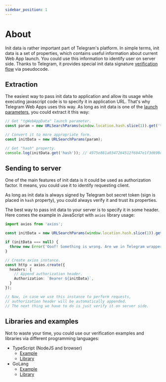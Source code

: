 ```yaml
---
sidebar_position: 1
---
```


# About

Init data is rather important part of Telegram's platform. In simple terms,
init data is a set of properties, which contains useful information about
current Web App launch. You could use this information to identify user
on server side. Thanks to Telegram, it provides special init data signature
[verification flow](https://core.telegram.org/bots/webapps#validating-data-received-via-the-web-app)
via pseudocode.

## Extraction

The easiest way to pass init data to application and allow its usage while
executing javascript code is to specify it in application URL. That's why
Telegram Web Apps uses this way. As long as init data is one of the
[launch parameters](about), you could extract it this way:

```typescript title="Extraction example"
// Get "tgWebAppData" launch parameter.
const param = new URLSearchParams(window.location.hash.slice(1)).get('tgWebAppData');

// Convert it to more appropriate form.
const initData = new URLSearchParams(param);

// Get "hash" property.
console.log(initData.get('hash')); // 4975e881a0347264512f6047e1f3d698cbd2...
```

## Sending to server

One of the main features of init data is it could be used as authorization
factor. It means, you could use it to identify requesting client.

As long as init data is always signed by Telegram bot secret token (sign is
placed in `hash` property), you could always verify it and trust its properties.

The best way to pass init data to your server is to specify it in some header.
Here comes the example in JavaScript with `axios` library usage:

```typescript title="Sending init data to server"
import axios from 'axios';

const initData = new URLSearchParams(window.location.hash.slice(1)).get('tgWebAppData');

if (initData === null) {
  throw new Error('Ooof! Something is wrong. Are we in Telegram wrapper?');
}

// Create axios instance.  
const http = axios.create({
  headers: {
    // Append authorization header. 
    Authorization: `Bearer ${initData}`,
  }
});

// Now, in case we use this instance to perform requests, 
// authorization header will be automatically appended. 
// The next thing we have to do is just verify it on server side.  
```

## Libraries and examples

Not to waste your time, you could use our verification examples and libraries
via different programming languages:

- TypeScript (NodeJS and browser)
  - [Example](https://github.com/Telegram-Web-Apps/twa/blob/master/packages/init-data/src/validation.ts)
  - [Library](https://github.com/Telegram-Web-Apps/twa/tree/master/packages/init-data)
- GoLang
  - [Example](https://github.com/Telegram-Web-Apps/init-data-golang/blob/master/main.go)
  - [Library](https://github.com/Telegram-Web-Apps/init-data-golang)
